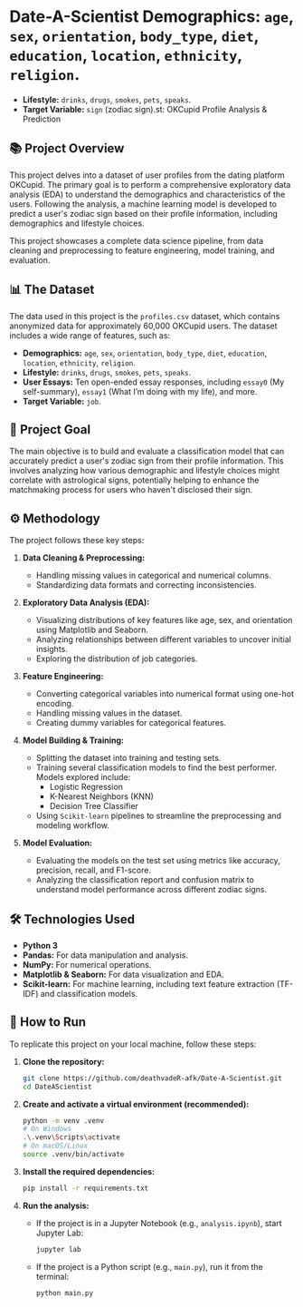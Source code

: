 # Date-A-Scientist   **Demographics:** `age`, `sex`, `orientation`, `body_type`, `diet`, `education`, `location`, `ethnicity`, `religion`.
*   **Lifestyle:** `drinks`, `drugs`, `smokes`, `pets`, `speaks`.
*   **Target Variable:** `sign` (zodiac sign).st: OKCupid Profile Analysis & Prediction

## 📚 Project Overview

This project delves into a dataset of user profiles from the dating platform OKCupid. The primary goal is to perform a comprehensive exploratory data analysis (EDA) to understand the demographics and characteristics of the users. Following the analysis, a machine learning model is developed to predict a user's zodiac sign based on their profile information, including demographics and lifestyle choices.

This project showcases a complete data science pipeline, from data cleaning and preprocessing to feature engineering, model training, and evaluation.

## 📊 The Dataset

The data used in this project is the `profiles.csv` dataset, which contains anonymized data for approximately 60,000 OKCupid users. The dataset includes a wide range of features, such as:

*   **Demographics:** `age`, `sex`, `orientation`, `body_type`, `diet`, `education`, `location`, `ethnicity`, `religion`.
*   **Lifestyle:** `drinks`, `drugs`, `smokes`, `pets`, `speaks`.
*   **User Essays:** Ten open-ended essay responses, including `essay0` (My self-summary), `essay1` (What I’m doing with my life), and more.
*   **Target Variable:** `job`.

## 🎯 Project Goal

The main objective is to build and evaluate a classification model that can accurately predict a user's zodiac sign from their profile information. This involves analyzing how various demographic and lifestyle choices might correlate with astrological signs, potentially helping to enhance the matchmaking process for users who haven't disclosed their sign.

## ⚙️ Methodology

The project follows these key steps:

1.  **Data Cleaning & Preprocessing:**
    *   Handling missing values in categorical and numerical columns.
    *   Standardizing data formats and correcting inconsistencies.

2.  **Exploratory Data Analysis (EDA):**
    *   Visualizing distributions of key features like age, sex, and orientation using Matplotlib and Seaborn.
    *   Analyzing relationships between different variables to uncover initial insights.
    *   Exploring the distribution of job categories.

3.  **Feature Engineering:**
    *   Converting categorical variables into numerical format using one-hot encoding.
    *   Handling missing values in the dataset.
    *   Creating dummy variables for categorical features.

4.  **Model Building & Training:**
    *   Splitting the dataset into training and testing sets.
    *   Training several classification models to find the best performer. Models explored include:
        *   Logistic Regression
        *   K-Nearest Neighbors (KNN)
        *   Decision Tree Classifier
    *   Using `Scikit-learn` pipelines to streamline the preprocessing and modeling workflow.

5.  **Model Evaluation:**
    *   Evaluating the models on the test set using metrics like accuracy, precision, recall, and F1-score.
    *   Analyzing the classification report and confusion matrix to understand model performance across different zodiac signs.

## 🛠️ Technologies Used

*   **Python 3**
*   **Pandas:** For data manipulation and analysis.
*   **NumPy:** For numerical operations.
*   **Matplotlib & Seaborn:** For data visualization and EDA.
*   **Scikit-learn:** For machine learning, including text feature extraction (TF-IDF) and classification models.

## 🚀 How to Run

To replicate this project on your local machine, follow these steps:

1.  **Clone the repository:**
    ```bash
    git clone https://github.com/deathvadeR-afk/Date-A-Scientist.git
    cd DateAScientist
    ```

2.  **Create and activate a virtual environment (recommended):**
    ```bash
    python -m venv .venv
    # On Windows
    .\.venv\Scripts\activate
    # On macOS/Linux
    source .venv/bin/activate
    ```

3.  **Install the required dependencies:**
    ```bash
    pip install -r requirements.txt
    ```

4.  **Run the analysis:**
    *   If the project is in a Jupyter Notebook (e.g., `analysis.ipynb`), start Jupyter Lab:
        ```bash
        jupyter lab
        ```
    *   If the project is a Python script (e.g., `main.py`), run it from the terminal:
        ```bash
        python main.py
        ```
